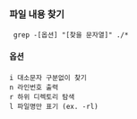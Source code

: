 ### 파일 내용 찾기
     grep -[옵션] "[찾을 문자열]" ./*
#### 옵션
    i 대소문자 구분없이 찾기
    n 라인번호 출력
    r 하위 디렉토리 탐색
    l 파일명만 표기 (ex. -rl)